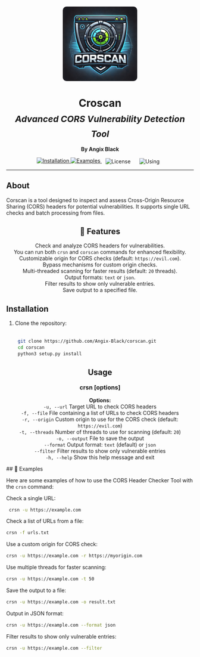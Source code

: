 <p align="center">
  <img src="https://raw.githubusercontent.com/Angix-Black/Corscan/main/logo/logo.webp" alt="Croscan Logo" width="200" style="border-radius: 10px;">
</p>

<h1 align="center">
  Croscan
  <br>
  <sub><i>Advanced CORS Vulnerability Detection Tool</i></sub>
</h1>

<p align="center">
  <strong>By Angix Black</strong>
</p>

<p align="center">
  <a href="#installation">
    <img src="https://img.shields.io/badge/installation-⚙️-blue?style=for-the-badge&logo=python" alt="Installation">
  </a> 

  <a href="#examples">
    <img src="https://img.shields.io/badge/examples-🚀-green?style=for-the-badge" alt="Examples">
  </a> 
 <a href="https://github.com/Angix-Black/Corscan?tab=MIT-1-ov-file" style="text-decoration: none; margin: 0 10px;">
    <img src="https://img.shields.io/badge/license-📜-red?style=for-the-badge" alt="License" style="vertical-align: middle;">
  </a>
    <a href="#usage" style="text-decoration: none; margin: 0 10px;">
    <img src="https://img.shields.io/badge/using-🛠️-purple?style=for-the-badge" alt="Using" style="vertical-align: middle;">
  </a>
  </a>
</p>

---

## About
Corscan is a tool designed to inspect and assess Cross-Origin Resource Sharing (CORS) headers for potential vulnerabilities. It supports single URL checks and batch processing from files.

<h2 id="features" style="text-align: center;">🌟 Features</h2>
<ul style="text-align: center; font-size: 14px; list-style-type: none; padding: 0;">
  <li>Check and analyze CORS headers for vulnerabilities.</li>
  <li>You can run both <code>crsn</code> and <code>corscan</code> commands for enhanced flexibility.</li>
  <li>Customizable origin for CORS checks (default: <code>https://evil.com</code>).</li>
  <li>Bypass mechanisms for custom origin checks.</li>
  <li>Multi-threaded scanning for faster results (default: <code>20</code> threads).</li>
  <li>Output formats: <code>text</code> or <code>json</code>.</li>
  <li>Filter results to show only vulnerable entries.</li>
  <li>Save output to a specified file.</li>
</ul>

## Installation
1. Clone the repository:
   ```bash
    
    git clone https://github.com/Angix-Black/corscan.git
    cd corscan
    python3 setup.py install

   ```
<h2 id="usage" style="text-align: center;">Usage</h2>
<p style="text-align: center; font-size: 16px;">
  <strong> crsn [options]</strong>
</p>
<p style="text-align: center; font-size: 14px;">
  <strong>Options:</strong><br>
  <code>-u, --url</code> Target URL to check CORS headers<br>
  <code>-f, --file</code> File containing a list of URLs to check CORS headers<br>
  <code>-r, --origin</code> Custom origin to use for the CORS check (default: <code>https://evil.com</code>)<br>
  <code>-t, --threads</code> Number of threads to use for scanning (default: <code>20</code>)<br>
  <code>-o, --output</code> File to save the output<br>
  <code>--format</code> Output format: <code>text</code> (default) or <code>json</code><br>
  <code>--filter</code> Filter results to show only vulnerable entries<br>
  <code>-h, --help</code> Show this help message and exit
</p>
## 🚀 Examples

Here are some examples of how to use the CORS Header Checker Tool with the `crsn` command:

Check a single URL:
  ```bash
   crsn -u https://example.com
   ```
Check a list of URLs from a file:
```bash
crsn -f urls.txt
```
Use a custom origin for CORS check:
```bash
crsn -u https://example.com -r https://myorigin.com
```

Use multiple threads for faster scanning:
```bash
crsn -u https://example.com -t 50
```
Save the output to a file:
```bash
crsn -u https://example.com -o result.txt
```
Output in JSON format:
```bash
crsn -u https://example.com --format json
```
Filter results to show only vulnerable entries:
```bash
crsn -u https://example.com --filter
```
